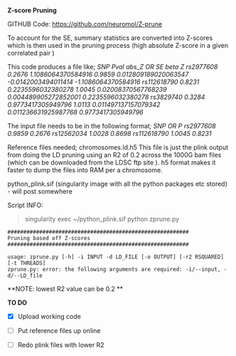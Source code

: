 **Z-score Pruning**

GITHUB Code: https://github.com/neuromol/Z-prune


To account for the SE, summary statistics are converted into Z-scores which is then used in the pruning process (high absolute Z-score in a given correlated pair ) 


This code produces a file like; 
*SNP Pval abs_Z OR SE beta Z
rs2977608 0.2676 1.1086064370584916 0.9859 0.012809189020063547 -0.0142003494011414 -1.1086064370584916
rs112618790 0.8231 0.2235596032380278 1.0045 0.02008370567768239 0.004489905272852001 0.2235596032380278
rs3829740 0.3284 0.9773417305949796 1.0113 0.011497137157079342 0.011236631925987768 0.9773417305949796*

The input file needs to be in the following format; 
*SNP OR P
rs2977608 0.9859 0.2676
rs12562034 1.0028 0.8698
rs112618790 1.0045 0.8231*

Reference files needed; 
chromosomes.ld.h5  This file is just the plink output from doing the LD pruning using an R2 of 0.2 across the 1000G bam files (which can be downloaded from the LDSC ftp site ). h5 format makes it faster to dump the files into RAM per a chromosome. 

python_plink.sif (singularity image with all the python packages etc stored) - will post somewhere

Script INFO: 
> singularity exec ~/python_plink.sif python zprune.py

```
#########################################################
Pruning based off Z-scores
#########################################################

usage: zprune.py [-h] -i INPUT -d LD_FILE [-o OUTPUT] [-r2 RSQUARED]
[-t THREADS]
zprune.py: error: the following arguments are required: -i/--input, -d/--LD_file
```


**NOTE: lowest R2 value can be 0.2 ** 


**TO DO** 
- [x] Upload working code
- [ ] Put reference files up online
- [ ] Redo plink files with lower R2

